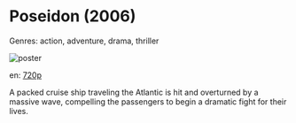 # Poseidon (2006)

Genres: action, adventure, drama, thriller

![poster](http://image.tmdb.org/t/p/w500/yeiCuwMSHLmf7NoYzxiEAjkJHkg.jpg)

en:
  [720p](magnet:?xt=urn:btih:4D62CB6688DC4853FB28E6A3DA3DF3F2263E15ED&tr=udp://glotorrents.pw:6969/announce&tr=udp://tracker.opentrackr.org:1337/announce&tr=udp://torrent.gresille.org:80/announce&tr=udp://tracker.openbittorrent.com:80&tr=udp://tracker.coppersurfer.tk:6969&tr=udp://tracker.leechers-paradise.org:6969&tr=udp://p4p.arenabg.ch:1337&tr=udp://tracker.internetwarriors.net:1337)
  


A packed cruise ship traveling the Atlantic is hit and overturned by a massive wave, compelling the passengers to begin a dramatic fight for their lives.
